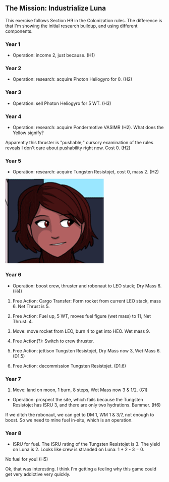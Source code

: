 ## The Mission: Industrialize Luna

This exercise follows Section H9 in the Colonization rules. The
difference is that I'm showing the initial research buildup, and using
different components.

### Year 1

* Operation: income 2, just because. (H1)

### Year 2

* Operation: research: acquire Photon Heliogyro for 0. (H2)

### Year 3

* Operation: sell Photon Heliogyro for 5 WT. (H3)

### Year 4

* Operation: research: acquire Pondermotive VASIMR (H2). What does the Yellow
  signify?

Apparently this thruster is "pushable;" cursory examination of the rules
reveals I don't care about pushability right now. Cost 0. (H2)

### Year 5

* Operation: research: acquire Tungsten Resistojet, cost 0, mass 2. (H2)


![Bubbles smiles](images/bubbles-smiles.png)

### Year 6

* Operation: boost crew, thruster and robonaut to LEO stack; Dry Mass 6.
(H4)


1. Free Action: Cargo Transfer: Form rocket from current LEO stack, mass
   6. Net
   Thrust is 5.
1. Free Action: Fuel up, 5 WT, moves fuel figure (wet mass) to 11, Net
   Thrust: 4.


1. Move: move rocket from LEO, burn 4 to get into HEO. Wet mass 9.

1. Free Action(?): Switch to crew thruster.

1. Free Action: jettison Tungsten Resistojet, Dry Mass now 3, Wet Mass
   6. (D1.5)
1. Free Action: decommission Tungsten Resistojet. (D1.6)


### Year 7

1. Move: land on moon, 1 burn, 8 steps, Wet Mass now 3 & 1/2. (G1)

* Operation: prospect the site, which fails because the Tungsten
Resistojet has ISRU 3, and there are only two hydrations. Bummer. (H6)

If we ditch the robonaut, we can get to DM 1, WM 1 & 3/7, not enough to
boost. So we need to mine fuel in-situ, which is an operation.

### Year 8

* ISRU for fuel. The ISRU rating of the Tungsten Resistojet is 3. The
yield on Luna is 2. Looks like crew is stranded on Luna: 1 + 2 - 3 = 0.

No fuel for you! (H5)

Ok, that was interesting. I think I'm getting a feeling why this game
could get very addictive very quickly.
